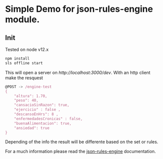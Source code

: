 # Simple Demo for json-rules-engine module.

## Init

Tested on node v12.x
```bash
npm install
sls offline start
```

This will open a server on _http://localhost:3000/dev_. With an http client make the resquest 

```js
@POST -> /engine-test
{
	"altura": 1.70,
	"peso": 40,
	"cansacioSinRazon": true,
	"ejercicio" : false ,
	"descansoEnHrs": 8 ,
	"enfermedadesCronicas" : false,
	"buenaAlimentacion": true,
	"ansiedad": true
}
```

Depending of the info the result will be differente based on the set or rules.

For a much information please read the [json-rules-engine](https://github.com/cachecontrol/json-rules-engine) documentation.